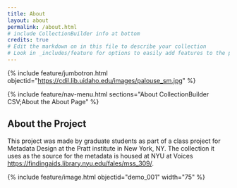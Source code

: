```yaml
---
title: About
layout: about
permalink: /about.html
# include CollectionBuilder info at bottom
credits: true
# Edit the markdown on in this file to describe your collection
# Look in _includes/feature for options to easily add features to the page
---
```


{% include feature/jumbotron.html objectid="https://cdil.lib.uidaho.edu/images/palouse_sm.jpg" %} 

{% include feature/nav-menu.html sections="About CollectionBuilder CSV;About the About Page" %}

## About the Project

This project was made by graduate students as part of a class project for Metadata Design at the Pratt institute in New York, NY.
The collection it uses as the source for the metadata is housed at NYU at Voices https://findingaids.library.nyu.edu/fales/mss_309/.

{% include feature/image.html objectid="demo_001" width="75" %} 

